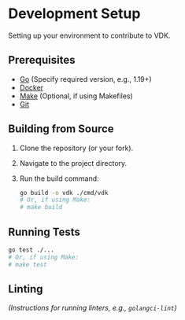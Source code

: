 # Development Setup

Setting up your environment to contribute to VDK.

## Prerequisites

-   [Go](https://go.dev/doc/install) (Specify required version, e.g., 1.19+)
-   [Docker](https://docs.docker.com/get-docker/)
-   [Make](https://www.gnu.org/software/make/) (Optional, if using Makefiles)
-   [Git](https://git-scm.com/)

## Building from Source

1.  Clone the repository (or your fork).
2.  Navigate to the project directory.
3.  Run the build command:

    ```bash
    go build -o vdk ./cmd/vdk
    # Or, if using Make:
    # make build
    ```

## Running Tests

```bash
go test ./...
# Or, if using Make:
# make test
```

## Linting

*(Instructions for running linters, e.g., `golangci-lint`)*
